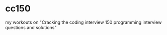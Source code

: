 # cc150
my workouts on "Cracking the coding interview 150 programming interview questions and solutions"
